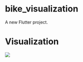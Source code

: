 # bike_visualization

A new Flutter project.
# Visualization

<img src="https://github.com/user-attachments/assets/7ec6f019-626d-4073-8cf3-089f30f7a514">